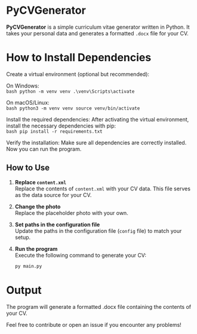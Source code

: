 # PyCVGenerator

**PyCVGenerator** is a simple curriculum vitae generator written in Python. It takes your personal data and generates a formatted `.docx` file for your CV.

# How to Install Dependencies

Create a virtual environment (optional but recommended):

On Windows:\
     ```bash
     python -m venv venv
     .\venv\Scripts\activate
     ```

On macOS/Linux:\
     ```bash
     python3 -m venv venv
     source venv/bin/activate
     ```

Install the required dependencies: After activating the virtual environment, install the necessary dependencies with pip:\
    ```bash
     pip install -r requirements.txt
     ```

Verify the installation: Make sure all dependencies are correctly installed. Now you can run the program.

## How to Use

1. **Replace `content.xml`**  
   Replace the contents of `content.xml` with your CV data. This file serves as the data source for your CV.

2. **Change the photo**  
   Replace the placeholder photo with your own.

3. **Set paths in the configuration file**  
   Update the paths in the configuration file (`config` file) to match your setup.

4. **Run the program**  
   Execute the following command to generate your CV:
   ```bash
   py main.py

# Output

The program will generate a formatted .docx file containing the contents of your CV.

Feel free to contribute or open an issue if you encounter any problems!
